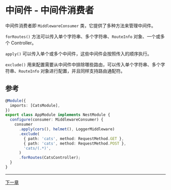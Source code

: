 # 中间件 - 中间件消费者

中间件消费者即 `MiddlewareConsumer` 类，它提供了多种方法来管理中间件。

`forRoutes()` 方法可以传入单个字符串、多个字符串、`RouteInfo` 对象、一个或多个 Controller。

`apply()` 可以传入单个或多个中间件，这些中间件会按照传入的顺序执行。

`exclude()` 用来配置需要从中间件中排除哪些路由，可以传入单个字符串、多个字符串、`RouteInfo` 对象进行配置，并且同样支持路由通配符。

## 参考

```ts
@Module({
  imports: [CatsModule],
})
export class AppModule implements NestModule {
  configure(consumer: MiddlewareConsumer) {
    consumer
      .apply(cors(), helmet(), LoggerMiddleware)
      .exclude(
        { path: 'cats', method: RequestMethod.GET },
        { path: 'cats', method: RequestMethod.POST },
        'cats/(.*)',
      )
      .forRoutes(CatsController);
  }
}
```

---

[下一章](./Middleware-Function-Middleware.md)
